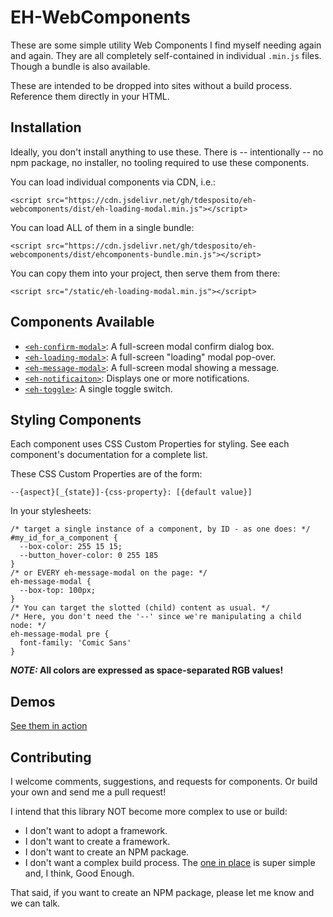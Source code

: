 # EH-WebComponents

These are some simple utility Web Components I find myself needing again and
again. They are all completely self-contained in individual `.min.js` files.
Though a bundle is also available.

These are intended to be dropped into sites without a build process. Reference
them directly in your HTML.

## Installation

Ideally, you don't install anything to use these. There is -- intentionally --
no npm package, no installer, no tooling required to use these components.

You can load individual components via CDN, i.e.:
```
<script src="https://cdn.jsdelivr.net/gh/tdesposito/eh-webcomponents/dist/eh-loading-modal.min.js"></script>
```

You can load ALL of them in a single bundle:
```
<script src="https://cdn.jsdelivr.net/gh/tdesposito/eh-webcomponents/dist/ehcomponents-bundle.min.js"></script>
```

You can copy them into your project, then serve them from there:
```
<script src="/static/eh-loading-modal.min.js"></script>
```

## Components Available
* [`<eh-confirm-modal>`](docs/confirm-modal.md): A full-screen modal confirm dialog box.
* [`<eh-loading-modal>`](docs/loading-modal.md): A full-screen "loading" modal pop-over.
* [`<eh-message-modal>`](docs/message-modal.md): A full-screen modal showing a message.
* [`<eh-notificaiton>`](docs/notification.md): Displays one or more notifications.
* [`<eh-toggle>`](docs/toggle.md): A single toggle switch.

## Styling Components
Each component uses CSS Custom Properties for styling. See each component's
documentation for a complete list.

These CSS Custom Properties are of the form:
```
--{aspect}[_{state}]-{css-property}: [{default value}]
```

In your stylesheets:
```
/* target a single instance of a component, by ID - as one does: */
#my_id_for_a_component {
  --box-color: 255 15 15;
  --button_hover-color: 0 255 185
}
/* or EVERY eh-message-modal on the page: */
eh-message-modal {
  --box-top: 100px;
}
/* You can target the slotted (child) content as usual. */
/* Here, you don't need the '--' since we're manipulating a child node: */
eh-message-modal pre {
  font-family: 'Comic Sans'
}
```
__*NOTE:* All colors are expressed as space-separated RGB values!__

## Demos

[See them in action](https://tdesposito.github.io/EH-WebComponents/)

## Contributing
I welcome comments, suggestions, and requests for components. Or build your own
and send me a pull request!

I intend that this library NOT become more complex to use or build:
* I don't want to adopt a framework.
* I don't want to create a framework.
* I don't want to create an NPM package.
* I don't want a complex build process. The [one in place](docs/dev.md) is super simple and, I think, Good Enough.

That said, if you want to create an NPM package, please let me know and we can talk.
